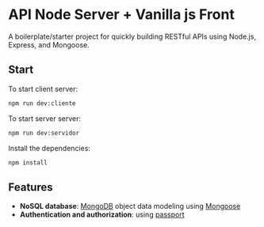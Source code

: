 # API Node Server + Vanilla js Front

A boilerplate/starter project for quickly building RESTful APIs using Node.js, Express, and Mongoose.



## Start

To start client server:

```bash
npm run dev:cliente
```

To start server server:

```bash
npm run dev:servidor
```

Install the dependencies:

```bash
npm install
```

## Features

- **NoSQL database**: [MongoDB](https://www.mongodb.com) object data modeling using [Mongoose](https://mongoosejs.com)
- **Authentication and authorization**: using [passport](http://www.passportjs.org)
